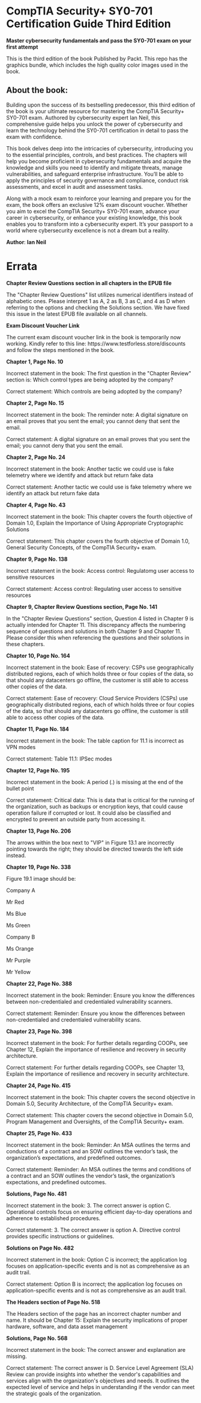 <H1> CompTIA Security+ SY0-701 Certification Guide Third Edition </H1>

<b>Master cybersecurity fundamentals and pass the SY0-701 exam on your first attempt </b>

<p>This is the third edition of the book Published by Packt. This repo has the graphics bundle, which includes the high quality color images used in the book.</p>

<H2> About the book: </H2>
<p>
Building upon the success of its bestselling predecessor, this third edition of the book is your ultimate resource for mastering the CompTIA Security+ SY0-701 exam. Authored by cybersecurity expert Ian Neil, this comprehensive guide helps you unlock the power of cybersecurity and learn the technology behind the SY0-701 certification in detail to pass the exam with confidence.

This book delves deep into the intricacies of cybersecurity, introducing you to the essential principles, controls, and best practices. The chapters will help you become proficient in cybersecurity fundamentals and acquire the knowledge and skills you need to identify and mitigate threats, manage vulnerabilities, and safeguard enterprise infrastructure. You’ll be able to apply the principles of security governance and compliance, conduct risk assessments, and excel in audit and assessment tasks.

Along with a mock exam to reinforce your learning and prepare you for the exam, the book offers an exclusive 12% exam discount voucher.
Whether you aim to excel the CompTIA Security+ SY0-701 exam, advance your career in cybersecurity, or enhance your existing knowledge, this book enables you to transform into a cybersecurity expert. It’s your passport to a world where cybersecurity excellence is not a dream but a reality.
</p>

<b>Author</b>:
<b>Ian Neil</b>

<H1> Errata </H1>

<p><b>Chapter Review Questions section in all chapters in the EPUB file</b></p>
<p>The "Chapter Review Questions" list utilizes numerical identifiers instead of alphabetic ones. Please interpret 1 as A, 2 as B, 3 as C, and 4 as D when referring to the options and checking the Solutions section. We have fixed this issue in the latest EPUB file available on all channels.</p>

<p><b>Exam Discount Voucher Link</b></p>
<p>The current exam discount voucher link in the book is temporarily now working. Kindly refer to this line: https://www.testforless.store/discounts and follow the steps mentioned in the book.</p>

<p><b>Chapter 1, Page No. 10</b></p>
<p>Incorrect statement in the book: The first question in the "Chapter Review" section is: Which control types are being adopted by the company?</p>
<p>Correct statement: Which controls are being adopted by the company?</p>

<p><b>Chapter 2, Page No. 15</b></p>
<p>Incorrect statement in the book: The reminder note: A digital signature on an email proves that you sent the email; you cannot deny that sent the email.</p>
<p>Correct statement: A digital signature on an email proves that you sent the email; you cannot deny that you sent the email.</p>

<p><b>Chapter 2, Page No. 24</b></p>
<p>Incorrect statement in the book: Another tactic we could use is fake telemetry where we identify and attack but return fake data</p>
<p>Correct statement: Another tactic we could use is fake telemetry where we identify an attack but return fake data </p>

<p><b>Chapter 4, Page No. 43</b></p>
<p>Incorrect statement in the book: This chapter covers the fourth objective of Domain 1.0, Explain the Importance of Using Appropriate Cryptographic Solutions </p>
<p>Correct statement: This chapter covers the fourth objective of Domain 1.0, General Security Concepts, of the CompTIA Security+ exam.</p
                                                                                                                                         
<p><b>Chapter 9, Page No. 138</b></p>
<p>Incorrect statement in the book: Access control: Regulatomg user access to sensitive resources</p>
<p>Correct statement: Access control: Regulating user access to sensitive resources</p>                                                                                                                                         
<p><b>Chapter 9, Chapter Review Questions section, Page No. 141</b></p>
<p>In the "Chapter Review Questions" section, Question 4 listed in Chapter 9 is actually intended for Chapter 11. This discrepancy affects the numbering sequence of questions and solutions in both Chapter 9 and Chapter 11. Please consider this when referencing the questions and their solutions in these chapters.</p> 

<p><b>Chapter 10, Page No. 164</b></p>
<p>Incorrect statement in the book: Ease of recovery: CSPs use geographically distributed regions, each of which holds three or four copies of the data, so that should any datacenters go offline, the customer is still able to access other copies of the data.</p>
<p>Correct statement: Ease of recovery: Cloud Service Providers (CSPs) use geographically distributed regions, each of which holds three or four copies of the data, so that should any datacenters go offline, the customer is still able to access other copies of the data.</p>

<p><b>Chapter 11, Page No. 184</b></p>
<p>Incorrect statement in the book: The table caption for 11.1 is incorrect as VPN modes</p>
<p>Correct statement: Table 11.1: IPSec modes</p>

<p><b>Chapter 12, Page No. 195</b></p>
<p>Incorrect statement in the book: A period (.) is missing at the end of the bullet point</p>
<p>Correct statement: Critical data: This is data that is critical for the running of the organization, such as backups or encryption keys, that could cause operation failure if corrupted or lost. It could also be classified and encrypted to prevent an outside party from accessing it.</p>

<p><b>Chapter 13, Page No. 206</b></p>
<p> The arrows within the box next to "VIP" in Figure 13.1 are incorrectly pointing towards the right; they should be directed towards the left side instead.</p>

<p><b>Chapter 19, Page No. 338</b></p>
<p>Figure 19.1 image should be:</p>
<p>Company A</p>
<p>Mr Red</p>
<p>Ms Blue</p>
<p>Ms Green</p>
<p>Company B</p>
<p>Ms Orange</p>
<p>Mr Purple</p>
<p>Mr Yellow</p>

<p><b>Chapter 22, Page No. 388</b></p>
<p>Incorrect statement in the book: Reminder: Ensure you know the differences between non-credentialed and credentialed vulnerability scanners.</p>
<p>Correct statement: Reminder: Ensure you know the differences between non-credentialed and credentialed vulnerability scans.</p>

<p><b>Chapter 23, Page No. 398</b></p>
<p>Incorrect statement in the book: For further details regarding COOPs, see Chapter 12, Explain the importance of resilience and recovery in security architecture.</p>
<p>Correct statement: For further details regarding COOPs, see Chapter 13, Explain the importance of resilience and recovery in security architecture.</p>

<p><b>Chapter 24, Page No. 415</b></p>
<p>Incorrect statement in the book: This chapter covers the second objective in Domain 5.0, Security Architecture, of the CompTIA Security+ exam.</p>
<p>Correct statement: This chapter covers the second objective in Domain 5.0, Program Management and Oversights, of the CompTIA Security+ exam.</p>
                                                                                                                                                                                                                  
<p><b>Chapter 25, Page No. 433</b></p>
<p>Incorrect statement in the book: Reminder: An MSA outlines the terms and conductions of a contract and an SOW outlines the vendor’s task, the organization’s expectations, and predefined outcomes.</p>
<p>Correct statement: Reminder: An MSA outlines the terms and conditions of a contract and an SOW outlines the vendor’s task, the organization’s expectations, and predefined outcomes.</p>

<p><b>Solutions, Page No. 481</b></p>
<p>Incorrect statement in the book: 3. The correct answer is option C. Operational controls focus on ensuring efficient day-to-day operations and adherence to established procedures.</p>
<p>Correct statement: 3. The correct answer is option A. Directive control provides specific instructions or guidelines.</p>

<p><b>Solutions on Page No. 482</b></p>
<p>Incorrect statement in the book: Option C is incorrect; the application log focuses on application-specific events and is not as comprehensive as an audit trail.</p>
<p>Correct statement: Option B is incorrect; the application log focuses on application-specific events and is not as comprehensive as an audit trail. </p>

<p><b>The Headers section of Page No. 518</b></p>
<p>The Headers section of the page has an incorrect chapter number and name. It should be Chapter 15:  Explain the security implications of proper hardware, software, and data asset management</p>

<p><b>Solutions, Page No. 568</b></p>
<p>Incorrect statement in the book: The correct answer and explanation are missing.</p>
<p>Correct statement: The correct answer is D. Service Level Agreement (SLA) Review can provide insights into whether the vendor's capabilities and services align with the organization's objectives and needs. It outlines the expected level of service and helps in understanding if the vendor can meet the strategic goals of the organization.</p>
